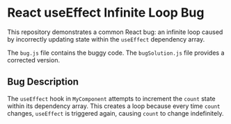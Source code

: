 # React useEffect Infinite Loop Bug

This repository demonstrates a common React bug: an infinite loop caused by incorrectly updating state within the `useEffect` dependency array.

The `bug.js` file contains the buggy code. The `bugSolution.js` file provides a corrected version.

## Bug Description

The `useEffect` hook in `MyComponent` attempts to increment the `count` state within its dependency array. This creates a loop because every time `count` changes, `useEffect` is triggered again, causing `count` to change indefinitely.